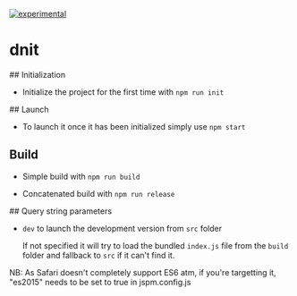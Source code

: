 [![experimental](http://badges.github.io/stability-badges/dist/experimental.svg)](http://github.com/badges/stability-badges)

# dnit

## Initialization

* Initialize the project for the first time with `npm run init`

## Launch

* To launch it once it has been initialized simply use `npm start`

## Build

* Simple build with `npm run build`

* Concatenated build with `npm run release`

## Query string parameters

* `dev` to launch the development version from `src` folder

  If not specified it will try to load the bundled `index.js` file from the `build` folder and fallback to `src` if it can't find it.

NB: As Safari doesn't completely support ES6 atm, if you're targetting it, "es2015" needs to be set to true in jspm.config.js
